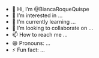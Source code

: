 - 👋 Hi, I’m @BiancaRoqueQuispe
- 👀 I’m interested in ...
- 🌱 I’m currently learning ...
- 💞️ I’m looking to collaborate on ...
- 📫 How to reach me ...
- 😄 Pronouns: ...
- ⚡ Fun fact: ...

<!---
BiancaRoqueQuispe/BiancaRoqueQuispe is a ✨ special ✨ repository because its `README.md` (this file) appears on your GitHub profile.
You can click the Preview link to take a look at your changes.
--->
